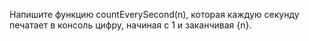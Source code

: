 Напишите функцию countEverySecond(n), которая каждую секунду печатает в консоль цифру, начиная с 1 и заканчивая {n}.
